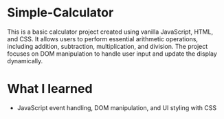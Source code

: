 # Simple-Calculator
This is a basic calculator project created using vanilla JavaScript, HTML, and CSS. It allows users to perform essential arithmetic operations, including addition, subtraction, multiplication, and division. The project focuses on DOM manipulation to handle user input and update the display dynamically.

# What I learned
- JavaScript event handling, DOM manipulation, and UI styling with CSS
